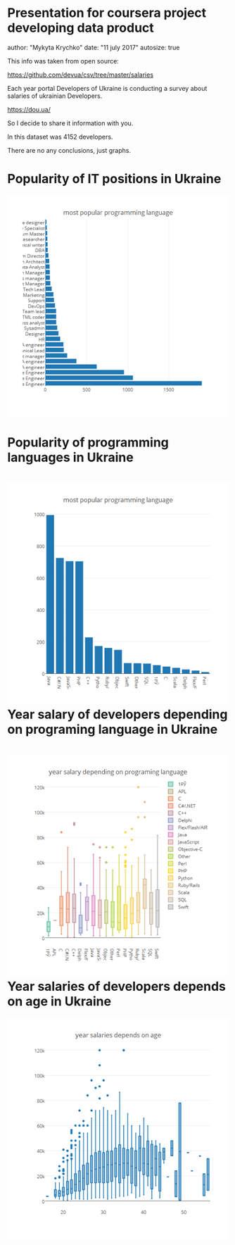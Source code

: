 Presentation for coursera project developing data product
========================================================
author: "Mykyta Krychko"
date: "11 july 2017"
autosize: true

This info was taken from open source:

<https://github.com/devua/csv/tree/master/salaries>

Each year portal Developers of Ukraine is conducting a survey about salaries of ukrainian Developers.

<https://dou.ua/>

So I decide to share it information with you.

In this dataset was 4152 developers.

There are no any conclusions, just graphs. 




Popularity of IT positions in Ukraine 
========================================================
![plot of chunk unnamed-chunk-1](presentation_DDP-figure/unnamed-chunk-1-1.png)

Popularity of programming languages in Ukraine 
========================================================
![plot of chunk unnamed-chunk-2](presentation_DDP-figure/unnamed-chunk-2-1.png)
Year salary of developers depending on programing language in Ukraine 
========================================================
![plot of chunk unnamed-chunk-3](presentation_DDP-figure/unnamed-chunk-3-1.png)
Year salaries of developers depends on age in Ukraine 
========================================================
![plot of chunk unnamed-chunk-4](presentation_DDP-figure/unnamed-chunk-4-1.png)

